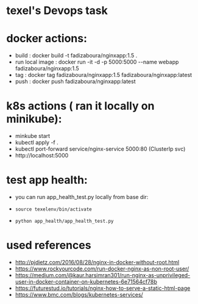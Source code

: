 # texel's Devops task

# docker actions:
- build : docker build -t fadizaboura/nginxapp:1.5 .
- run local image : docker run -it -d -p 5000:5000 --name webapp fadizaboura/nginxapp:1.5
- tag : docker tag fadizaboura/nginxapp:1.5 fadizaboura/nginxapp:latest
- push : docker push fadizaboura/nginxapp:latest

# k8s actions ( ran it locally on minikube):
- minkube start
- kubectl apply -f .
- kubectl port-forward service/nginx-service 5000:80 (ClusterIp svc)
- http://localhost:5000

# test app health:
-  you can run app_health_test.py locally from base dir:
-     source texelenv/bin/activate
-     python app_health/app_health_test.py

# used references
- http://pjdietz.com/2016/08/28/nginx-in-docker-without-root.html
- https://www.rockyourcode.com/run-docker-nginx-as-non-root-user/
- https://medium.com/@kaur.harsimran301/run-nginx-as-unprivileged-user-in-docker-container-on-kubernetes-6e71564cf78b
- https://futurestud.io/tutorials/nginx-how-to-serve-a-static-html-page
- https://www.bmc.com/blogs/kubernetes-services/